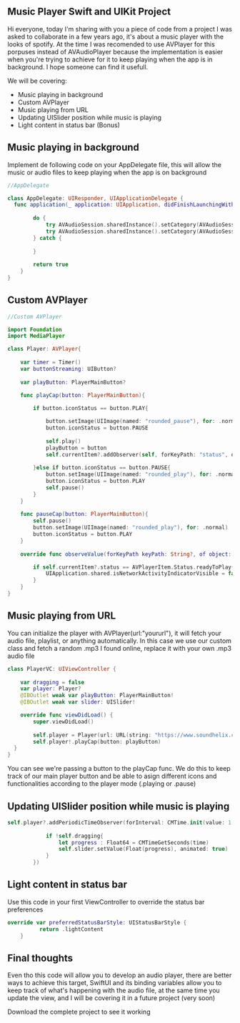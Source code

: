 ## Music Player Swift and UIKit Project

Hi everyone, today I'm sharing with you a piece of code from a project I was asked to collaborate in a few years ago, it's about a music player with the looks of spotify.
At the time I was recomended to use AVPlayer for this porpuses instead of AVAudioPlayer because the implementation is easier when you're trying to achieve for it to keep playing when the app is in background.
I hope someone can find it usefull.

We will be covering:
* Music playing in background
* Custom AVPlayer
* Music playing from URL
* Updating UISlider position while music is playing
* Light content in status bar (Bonus)

## Music playing in background

Implement de following code on your AppDelegate file, this will allow the music or audio files to keep playing when the app is on background
```swift
//AppDelegate

class AppDelegate: UIResponder, UIApplicationDelegate {
  func application(_ application: UIApplication, didFinishLaunchingWithOptions launchOptions: [UIApplication.LaunchOptionsKey: Any]?) -> Bool {
        
        do {
            try AVAudioSession.sharedInstance().setCategory(AVAudioSession.Category.soloAmbient)
            try AVAudioSession.sharedInstance().setCategory(AVAudioSession.Category.playback)
        } catch {
            
        }
        
        return true
    }
}
```

## Custom AVPlayer

```swift
//Custom AVPlayer

import Foundation
import MediaPlayer

class Player: AVPlayer{
    
    var timer = Timer()
    var buttonStreaming: UIButton?
    
    var playButton: PlayerMainButton?

    func playCap(button: PlayerMainButton){
        
        if button.iconStatus == button.PLAY{

            button.setImage(UIImage(named: "rounded_pause"), for: .normal)
            button.iconStatus = button.PAUSE
            
            self.play()
            playButton = button
            self.currentItem?.addObserver(self, forKeyPath: "status", options: [.old, .new], context: nil)
            
        }else if button.iconStatus == button.PAUSE{
            button.setImage(UIImage(named: "rounded_play"), for: .normal)
            button.iconStatus = button.PLAY
            self.pause()
        }
    }
    
    func pauseCap(button: PlayerMainButton){
        self.pause()
        button.setImage(UIImage(named: "rounded_play"), for: .normal)
        button.iconStatus = button.PLAY
    }
    
    override func observeValue(forKeyPath keyPath: String?, of object: Any?, change: [NSKeyValueChangeKey : Any]?, context: UnsafeMutableRawPointer?) {

        if self.currentItem?.status == AVPlayerItem.Status.readyToPlay{
            UIApplication.shared.isNetworkActivityIndicatorVisible = false
        }
    }
}
```

## Music playing from URL

You can initialize the player with AVPlayer(url:"yoururl"), it will fetch your audio file, playlist, or anything automatically. In this case we use our custom class and fetch a random .mp3 I found online, replace it with your own .mp3 audio file
```swift
class PlayerVC: UIViewController {
    
    var dragging = false
    var player: Player?
    @IBOutlet weak var playButton: PlayerMainButton!
    @IBOutlet weak var slider: UISlider!

    override func viewDidLoad() {
        super.viewDidLoad()
        
        self.player = Player(url: URL(string: "https://www.soundhelix.com/examples/mp3/SoundHelix-Song-2.mp3")!)
        self.player!.playCap(button: playButton)
  }
}
```
You can see we're passing a button to the playCap func. We do this to keep track of our main player button and be able to asign different icons and functionalities according to the player mode (.playing or .pause)

## Updating UISlider position while music is playing

```swift
self.player?.addPeriodicTimeObserver(forInterval: CMTime.init(value: 1, timescale: 1), queue: .main, using: { time in
            
            if !self.dragging{
                let progress : Float64 = CMTimeGetSeconds(time)
                self.slider.setValue(Float(progress), animated: true)
            }
        })
```

## Light content in status bar

Use this code in your first ViewController to override the status bar preferences
```swift
override var preferredStatusBarStyle: UIStatusBarStyle {
          return .lightContent
    }
```

## Final thoughts

Even tho this code will allow you to develop an audio player, there are better ways to achieve this target, SwiftUI and its binding variables allow you to keep track of what's happening with the audio file, at the same time you update the view, and I will be covering it in a future project (very soon)

Download the complete project to see it working
